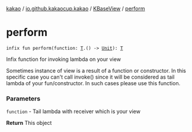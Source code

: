 [kakao](../../index.md) / [io.github.kakaocup.kakao](../index.md) / [KBaseView](index.md) / [perform](./perform.md)

# perform

`infix fun perform(function: `[`T`](index.md#T)`.() -> `[`Unit`](https://kotlinlang.org/api/latest/jvm/stdlib/kotlin/-unit/index.html)`): `[`T`](index.md#T)

Infix function for invoking lambda on your view

Sometimes instance of view is a result of a function or constructor.
In this specific case you can't call invoke() since it will be considered as
tail lambda of your fun/constructor. In such cases please use this function.

### Parameters

`function` - Tail lambda with receiver which is your view

**Return**
This object

